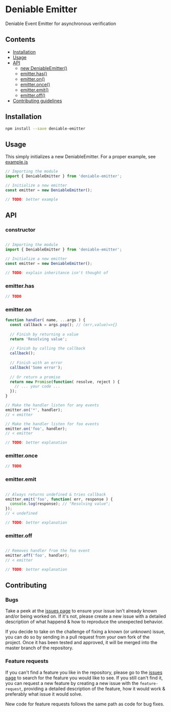 # Deniable Emitter

Deniable Event Emitter for asynchronous verification

## Contents

- [Installation](#installation)
- [Usage](#usage)
- [API](#api)
  - [new DeniableEmitter()](#constructor)
  - [emitter.has()](#emitter.has)
  - [emitter.on()](#emitter.on)
  - [emitter.once()](#emitter.once)
  - [emitter.emit()](#emitter.emit)
  - [emitter.off()](#emitter.off)
- [Contributing guidelines](#contributing)

## Installation

```bash
npm install --save deniable-emitter
```

## Usage

This simply initializes a new DeniableEmitter. For a proper example, see [example.js](example.js)

```javascript
// Importing the module
import { DeniableEmitter } from 'deniable-emitter';

// Initialize a new emitter
const emitter = new DeniableEmitter();

// TODO: better example
```

## API
### constructor

```javascript

// Importing the module
import { DeniableEmitter } from 'deniable-emitter';

// Initialize a new emitter
const emitter = new DeniableEmitter();

// TODO: explain inheritance isn't thought of
```

### emitter.has

```javascript
// TODO
```

### emitter.on

```javascript
function handler( name, ...args ) {
  const callback = args.pop(); // (err,value)=>{}
  
  // Finish by returning a value
  return 'Resolving value';
  
  // Finish by calling the callback
  callback();
  
  // Finish with an error
  callback('Some error');
  
  // Or return a promise
  return new Promise(function( resolve, reject ) {
    // ... your code ...
  });
}

// Make the handler listen for any events
emitter.on('*', handler);
// < emitter

// Make the handler listen for foo events
emitter.on('foo', handler);
// < emitter

// TODO: better explanation
```

### emitter.once

```javascript
// TODO
```

### emitter.emit

```javascript

// Always returns undefined & tries callback
emitter.emit('foo', function( err, response ) {
  console.log(response); // "Resolving value";
});
// < undefined

// TODO: better explanation
```

### emitter.off

```javascript

// Removes handler from the foo event
emitter.off('foo', handler);
// < emitter

// TODO: better explanation
```

## Contributing

### Bugs

Take a peek at the [issues page](https://github.com/finwo/js-deniable-emitter/issues) to ensure your issue isn't already
known and/or being worked on. If it's not, please create a new issue with a detailed description of what happend & how
to reproduce the unexpected behavior.

If you decide to take on the challenge of fixing a known (or unknown) issue, you can do so by sending in a pull request
from your own fork of the project. Once it has been tested and approved, it will be merged into the master branch of the
repository.

### Feature requests

If you can't find a feature you like in the repository, please go to the
[issues page](https://github.com/finwo/js-deniable-emitter/issues) to search for the feature you would like to see. If
you still can't find it, you can request a new feature by creating a new issue with the `feature-request`, providing a
detailed description of the feature, how it would work & preferably what issue it would solve.

New code for feature requests follows the same path as code for bug fixes.
